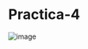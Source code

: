 # Practica-4
![image](https://github.com/Rey1825/Practica-4/assets/149071077/7472d44d-be34-4b2c-a022-bda43d7179b4)
